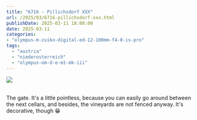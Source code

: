 ```yaml
---
title: "6716 - Pillichsdorf XXX"
url: /2025/03/6716-pillichsdorf-xxx.html
publishDate: 2025-03-11 18:00:00
date: 2025-03-11
categories:
- "olympus-m-zuiko-digital-ed-12-100mm-f4-0-is-pro"
tags:
  - "austria"
  - "niederosterreich"
  - "olympus-om-d-e-m1-mk-iii"
---
```

<div class="container">
<div class="center"><a target="_blank" href="https://d25zfm9zpd7gm5.cloudfront.net/1200x1200/2020/20200920_110717_lr.jpg"><img class="webfeedsFeaturedVisual" src="https://d25zfm9zpd7gm5.cloudfront.net/0600x0600/2020/20200920_110717_lr.jpg" /></a></div>
</div>
<br />

The gate. It's a little pointless, because you can easily go
around between the next cellars, and besides, the vineyards
are not fenced anyway. It's decorative, though :grin:
